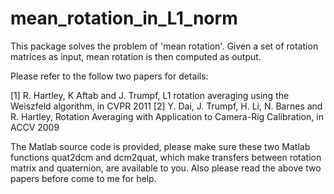 # mean_rotation_in_L1_norm


This package solves the problem of 'mean rotation'. Given a set of rotation matrices as input, mean rotation is then computed as output.

Please refer to the follow two papers for details:

[1] R. Hartley, K Aftab and J. Trumpf, L1 rotation averaging using the Weiszfeld algorithm, in CVPR 2011
[2] Y. Dai, J. Trumpf, H. Li, N. Barnes and R. Hartley, Rotation Averaging with Application to Camera-Rig Calibration, in ACCV 2009

The Matlab source code is provided, please make sure these two Matlab functions quat2dcm and dcm2quat, which make transfers between rotation matrix and quaternion, are available to you. Also please read the above two papers before come to me for help.
